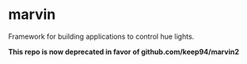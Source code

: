 marvin
======

Framework for building applications to control hue lights.

**This repo is now deprecated in favor of github.com/keep94/marvin2**

